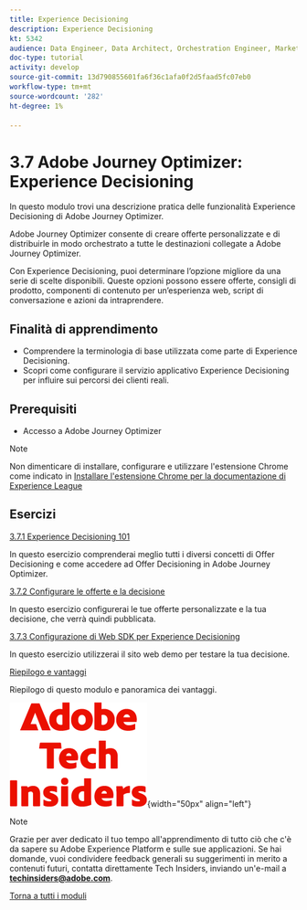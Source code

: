 ```yaml
---
title: Experience Decisioning
description: Experience Decisioning
kt: 5342
audience: Data Engineer, Data Architect, Orchestration Engineer, Marketer
doc-type: tutorial
activity: develop
source-git-commit: 13d790855601fa6f36c1afa0f2d5faad5fc07eb0
workflow-type: tm+mt
source-wordcount: '282'
ht-degree: 1%

---
```


# 3.7 Adobe Journey Optimizer: Experience Decisioning

In questo modulo trovi una descrizione pratica delle funzionalità Experience Decisioning di Adobe Journey Optimizer.

Adobe Journey Optimizer consente di creare offerte personalizzate e di distribuirle in modo orchestrato a tutte le destinazioni collegate a Adobe Journey Optimizer.

Con Experience Decisioning, puoi determinare l’opzione migliore da una serie di scelte disponibili. Queste opzioni possono essere offerte, consigli di prodotto, componenti di contenuto per un’esperienza web, script di conversazione e azioni da intraprendere.

## Finalità di apprendimento

- Comprendere la terminologia di base utilizzata come parte di Experience Decisioning.
- Scopri come configurare il servizio applicativo Experience Decisioning per influire sui percorsi dei clienti reali.

## Prerequisiti

- Accesso a Adobe Journey Optimizer

>[!NOTE]
>
>Non dimenticare di installare, configurare e utilizzare l&#39;estensione Chrome come indicato in [Installare l&#39;estensione Chrome per la documentazione di Experience League](../../../getting-started/gettingstarted/ex1.md)

## Esercizi

[3.7.1 Experience Decisioning 101](./ex1.md)

In questo esercizio comprenderai meglio tutti i diversi concetti di Offer Decisioning e come accedere ad Offer Decisioning in Adobe Journey Optimizer.

[3.7.2 Configurare le offerte e la decisione](./ex2.md)

In questo esercizio configurerai le tue offerte personalizzate e la tua decisione, che verrà quindi pubblicata.

[3.7.3 Configurazione di Web SDK per Experience Decisioning](./ex3.md)

In questo esercizio utilizzerai il sito web demo per testare la tua decisione.

[Riepilogo e vantaggi](./summary.md)

Riepilogo di questo modulo e panoramica dei vantaggi.

![Informazioni tecniche](./../../../../assets/images/techinsiders.png){width="50px" align="left"}

>[!NOTE]
>
>Grazie per aver dedicato il tuo tempo all&#39;apprendimento di tutto ciò che c&#39;è da sapere su Adobe Experience Platform e sulle sue applicazioni. Se hai domande, vuoi condividere feedback generali su suggerimenti in merito a contenuti futuri, contatta direttamente Tech Insiders, inviando un&#39;e-mail a **techinsiders@adobe.com**.

[Torna a tutti i moduli](./../../../../overview.md)
